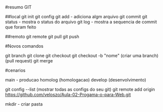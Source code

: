 #resumo GIT

##local 
git init
git config
git add - adiciona algm arquivo
git commit
git status - mostra o status do arquivo
git log - mostra a sequencia de commit que foram feito

##remoto
git remote
git pull
git push 

#Novos comandos 

git branch
git clone
git checkout
git checkout -b "nome" (criar uma branch)
(pull request)
git merge 

#cenarios

main - producao
homolog (homologacao)
develop (desenvolvimento)




git config --list (mostrar todas as configs do seu git)
git remote add origin https://github.com/veloszo/Aula-02-Progama-o-para-Web.git




mkdir - criar pasta